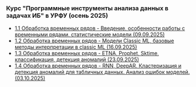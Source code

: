 ### Курс "Программные инструменты анализа данных в задачах ИБ" в УРФУ (осень 2025)
- [1.1 Обработка временных рядов - Введение, особенности работы с временными рядами, статистические модели (09.09.2025)](Lecture_01)
- [1.2 Обработка временных рядов - Модели Classic ML, базовые методы интерпретации в classic ML (16.09.2025)](Lecture_02)
- [1.3 Обработка временных рядов - ETNA, Prophet, Sktime, классификация, детекция аномалий (23.09.2025)](Lecture_03)
- [1.4 Обработка временных рядов - RNN, DeepAR. Кластеризация и детекция аномалий для табличных данных. Анализ ошибок моделей. (03.10.2025)](Lecture_04)